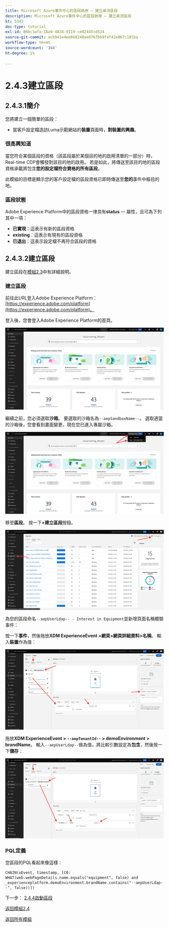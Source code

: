 ```yaml
---
title: Microsoft Azure事件中心的區段啟用 — 建立串流區段
description: Microsoft Azure事件中心的區段啟用 — 建立串流區段
kt: 5342
doc-type: tutorial
exl-id: 86bc3afa-16a9-4834-9119-ce02445cd524
source-git-commit: acb941e4ee668248ae0767bb9f4f42e067c181ba
workflow-type: tm+mt
source-wordcount: '344'
ht-degree: 1%

---
```


# 2.4.3建立區段

## 2.4.3.1簡介

您將建立一個簡單的區段：

- 當客戶設定檔造訪Luma示範網站的&#x200B;**裝置**&#x200B;頁面時，**對裝置的興趣**。

### 很高興知道

當您符合某個區段的資格（該區段屬於某個目的地的啟用清單的一部分）時，Real-time CDP會觸發對該目的地的啟用。 若是如此，將傳送至該目的地的區段資格承載將包含&#x200B;**您的設定檔符合資格的所有區段**。

此模組的目標是顯示您的客戶設定檔的區段資格已即時傳送至&#x200B;**您的**&#x200B;事件中樞目的地。

### 區段狀態

Adobe Experience Platform中的區段資格一律具有&#x200B;**status** — 屬性，且可為下列其中一項：

- **已實現**：這表示有新的區段資格
- **existing**：這表示有現有的區段資格
- **已退出**：這表示設定檔不再符合區段的資格

## 2.4.3.2建立區段

建立區段在[模組2.3](./../../../modules/rtcdp-b2c/module2.3/real-time-cdp-build-a-segment-take-action.md)中有詳細說明。

### 建立區段

前往此URL登入Adobe Experience Platform： [https://experience.adobe.com/platform](https://experience.adobe.com/platform)。

登入後，您會登入Adobe Experience Platform的首頁。

![資料擷取](./../../../modules/datacollection/module1.2/images/home.png)

繼續之前，您必須選取&#x200B;**沙箱**。 要選取的沙箱名為``--aepSandboxName--``。 選取適當的沙箱後，您會看到畫面變更，現在您已進入專屬沙箱。

![資料擷取](./../../../modules/datacollection/module1.2/images/sb1.png)

移至&#x200B;**區段**。 按一下&#x200B;**+建立區段**&#x200B;按鈕。

![資料擷取](./images/seg.png)

為您的區段命名`--aepUserLdap-- - Interest in Equipment`並新增頁面名稱體驗事件：

按一下&#x200B;**事件**，然後拖放&#x200B;**XDM ExperienceEvent >網頁>網頁詳細資料>名稱**。 輸入&#x200B;**裝置**&#x200B;作為值：

![4-05-create-ee-2.png](./images/4-05-create-ee-2.png)

拖放&#x200B;**XDM ExperienceEvent > `--aepTenantId--` > demoEnvironment > brandName**。 輸入`--aepUserLdap--`做為值，將比較引數設定為&#x200B;**包含**，然後按一下&#x200B;**儲存**：

![4-05-create-ee-2-brand.png](./images/4-05-create-ee-2-brand.png)

### PQL定義

您區段的PQL看起來像這樣：

```code
CHAIN(xEvent, timestamp, [C0: WHAT(web.webPageDetails.name.equals("equipment", false) and _experienceplatform.demoEnvironment.brandName.contains("--aepUserLdap--", false))])
```

下一步： [2.4.4啟動區段](./ex4.md)

[返回模組2.4](./segment-activation-microsoft-azure-eventhub.md)

[返回所有模組](./../../../overview.md)
